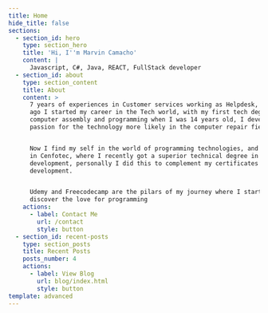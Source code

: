 ```yaml
---
title: Home
hide_title: false
sections:
  - section_id: hero
    type: section_hero
    title: 'Hi, I''m Marvin Camacho'
    content: |
      Javascript, C#, Java, REACT, FullStack developer
  - section_id: about
    type: section_content
    title: About
    content: >
      7 years of experiences in Customer services working as Helpdesk, but long
      ago I started my career in the Tech world, with my first tech degree in
      computer assembly and programming when I was 14 years old, I develop a
      passion for the technology more likely in the computer repair field.


      Now I find my self in the world of programming technologies, and studying
      in Cenfotec, where I recently got a superior technical degree in software
      development, personally I did this to complement my certificates in Web
      development.


      Udemy and Freecodecamp are the pilars of my journey where I started to
      discover the love for programming
    actions:
      - label: Contact Me
        url: /contact
        style: button
  - section_id: recent-posts
    type: section_posts
    title: Recent Posts
    posts_number: 4
    actions:
      - label: View Blog
        url: blog/index.html
        style: button
template: advanced
---
```

